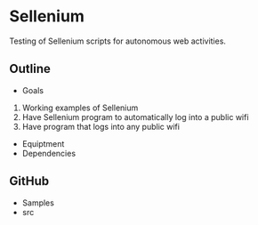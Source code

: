 # Sellenium
Testing of Sellenium scripts for autonomous web activities.

## Outline
- Goals
1. Working examples of Sellenium
2. Have Sellenium program to automatically log into a public wifi
3. Have program that logs into any public wifi 
- Equiptment
- Dependencies

## GitHub
- Samples
- src
